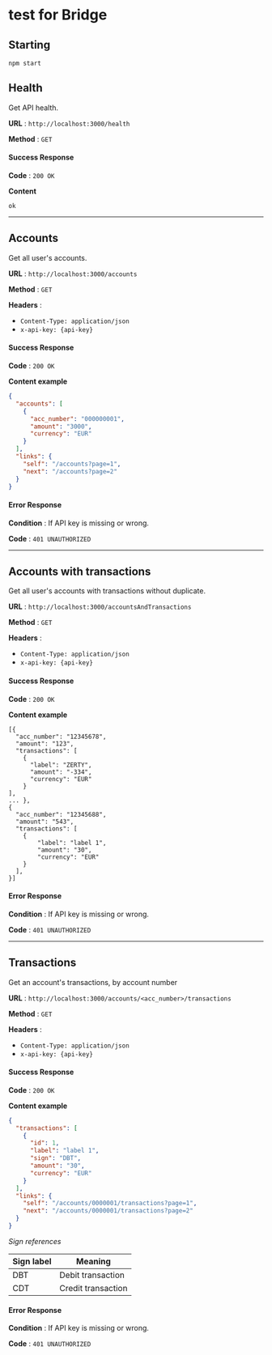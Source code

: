 # test for Bridge

## Starting

```
npm start
```

## Health

Get API health.

**URL** : `http://localhost:3000/health`

**Method** : `GET`

#### Success Response

**Code** : `200 OK`

**Content**

```
ok
```

---

## Accounts

Get all user's accounts.

**URL** : `http://localhost:3000/accounts`

**Method** : `GET`

**Headers** :

- `Content-Type: application/json`
- `x-api-key: {api-key}`

#### Success Response

**Code** : `200 OK`

**Content example**

```json
{
  "accounts": [
    {
      "acc_number": "000000001",
      "amount": "3000",
      "currency": "EUR"
    }
  ],
  "links": {
    "self": "/accounts?page=1",
    "next": "/accounts?page=2"
  }
}
```

#### Error Response

**Condition** : If API key is missing or wrong.

**Code** : `401 UNAUTHORIZED`

---

## Accounts with transactions

Get all user's accounts with transactions without duplicate.

**URL** : `http://localhost:3000/accountsAndTransactions`

**Method** : `GET`

**Headers** :

- `Content-Type: application/json`
- `x-api-key: {api-key}`

#### Success Response

**Code** : `200 OK`

**Content example**

```
[{
  "acc_number": "12345678",
  "amount": "123",
  "transactions": [
    {
      "label": "ZERTY",
      "amount": "-334",
      "currency": "EUR"
    }
],
... },
{
  "acc_number": "12345688",
  "amount": "543",
  "transactions": [
    {
        "label": "label 1",
        "amount": "30",
        "currency": "EUR"
    }
  ],
}]
```

#### Error Response

**Condition** : If API key is missing or wrong.

**Code** : `401 UNAUTHORIZED`

---

## Transactions

Get an account's transactions, by account number

**URL** : `http://localhost:3000/accounts/<acc_number>/transactions`

**Method** : `GET`

**Headers** :

- `Content-Type: application/json`
- `x-api-key: {api-key}`

#### Success Response

**Code** : `200 OK`

**Content example**

```json
{
  "transactions": [
    {
      "id": 1,
      "label": "label 1",
      "sign": "DBT",
      "amount": "30",
      "currency": "EUR"
    }
  ],
  "links": {
    "self": "/accounts/0000001/transactions?page=1",
    "next": "/accounts/0000001/transactions?page=2"
  }
}
```

_Sign references_

| Sign label | Meaning            |
| ---------- | ------------------ |
| DBT        | Debit transaction  |
| CDT        | Credit transaction |

#### Error Response

**Condition** : If API key is missing or wrong.

**Code** : `401 UNAUTHORIZED`
